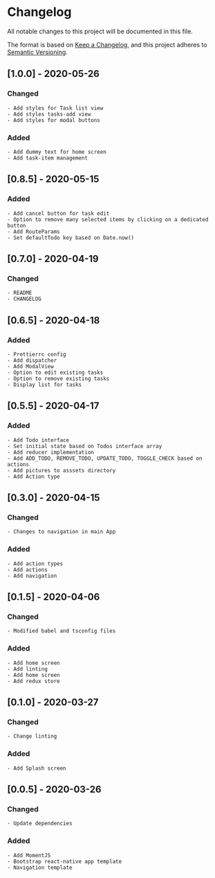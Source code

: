 # Changelog

All notable changes to this project will be documented in this file.

The format is based on [Keep a Changelog](https://keepachangelog.com/en/1.0.0/),
and this project adheres to [Semantic Versioning](https://semver.org/spec/v2.0.0.html).

## [1.0.0] - 2020-05-26

### Changed

    - Add styles for Task list view
    - Add styles tasks-add view
    - Add styles for modal buttons

### Added 

    - Add dummy text for home screen
    - Add task-item management

## [0.8.5] - 2020-05-15

### Added

    - Add cancel button for task edit
    - Option to remove many selected items by clicking on a dedicated button
    - Add RouteParams
    - Set defaultTodo key based on Date.now()

## [0.7.0] - 2020-04-19

### Changed

    - README
    - CHANGELOG

## [0.6.5] - 2020-04-18

### Added

    - Prettierrc config
    - Add dispatcher
    - Add ModalView
    - Option to edit existing tasks
    - Option to remove existing tasks
    - Display list for tasks

## [0.5.5] - 2020-04-17

### Added

    - Add Todo interface
    - Set initial state based on Todos interface array
    - Add reducer implementation
    - Add ADD_TODO, REMOVE_TODO, UPDATE_TODO, TOGGLE_CHECK based on actions
    - Add pictures to asssets directory
    - Add Action type


## [0.3.0] - 2020-04-15

### Changed

    - Changes to navigation in main App 

### Added

    - Add action types
    - Add actions
    - Add navigation 

## [0.1.5] - 2020-04-06

### Changed

    - Modified babel and tsconfig files

### Added

    - Add home screen
    - Add linting
    - Add home screen
    - Add redux store

## [0.1.0] - 2020-03-27

### Changed

    - Change linting 

### Added

    - Add Splash screen

## [0.0.5] - 2020-03-26

### Changed

    - Update dependencies

### Added

    - Add MomentJS
    - Bootstrap react-native app template
    - Navigation template
